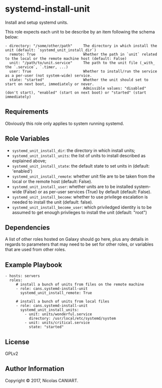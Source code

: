 systemd-install-unit
====================

Install and setup systemd units.


This role expects each unit to be describe by an item following the schema below:

    - directory: "/some/other/path"     The directory in which install the unit (default: `systemd_unit_install_dir`)
      remote: True                      Whether the path in `unit` related to the local or the remote machine host (default: False)
      unit: "/path/to/unit.service"     The path to the unit file (_with_ the `.service`, `.timer, ...)
      user: True                        Whether to install/run the service as a per-user (not system-wide) service.
      state: "started"                  Whether the unit should set to start on next boot, immediately or never.
                                        Admissible values: "disabled" (don't start), "enabled" (start on next boot) or "started" (start immediately)



Requirements
------------

Obviously this role only applies to system running systemd.


Role Variables
--------------

- `systemd_unit_install_dir`: the directory in which install units;
- `systemd_unit_install_units`: the list of units to install described as explained above;
- `systemd_unit_install_state`: the default state to set units in (default: 'enabled')
- `systemd_unit_install_remote`: whether unit file are to be taken from the local or the remote host (default: False).
- `systemd_unit_install_user`: whether units are to be installed system-wide (False) or as per-user services (True) by default (default: False).
- `systemd_unit_install_become`: whether to use privilege escalation is needed to install the unit (default: false).
- `systemd_unit_install_become_user`: which priviledged identity is to be assumed to get enough privileges to install the unit (default: "root")

Dependencies
------------

A list of other roles hosted on Galaxy should go here, plus any details in regards to parameters that may need to be set for other roles, or variables that are used from other roles.

Example Playbook
----------------


    - hosts: servers
      roles:
         # install a bunch of units from files on the remote machine
         - role: cans.systemd-install-unit
           systemd_unit_install_remote: True

         # install a bunch of units from local files
         - role: cans.systemd-install-unit
           systemd_unit_install_units:
             - unit: units/wonderful.service
               directory: /usr/local/etc/systemd/system
             - unit: units/critical.service
               state: "started"

License
-------

GPLv2

Author Information
------------------

Copyright © 2017, Nicolas CANIART.
